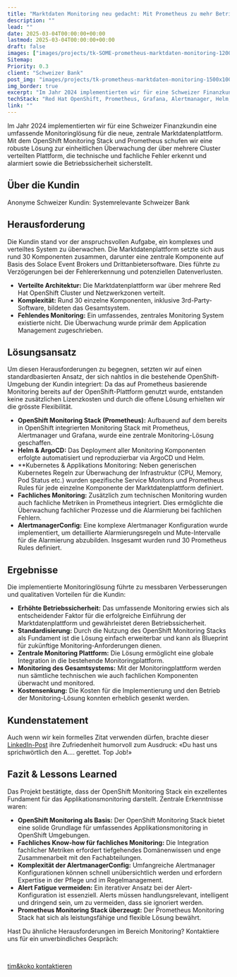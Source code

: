 ```yaml
---
title: "Marktdaten Monitoring neu gedacht: Mit Prometheus zu mehr Betriebssicherheit und tieferen Kosten bei Schweizer Bank"
description: ""
lead: ""
date: 2025-03-04T00:00:00+00:00
lastmod: 2025-03-04T00:00:00+00:00
draft: false
images: ["images/projects/tk-SOME-prometheus-marktdaten-monitoring-1200x630.png"]
Sitemap:
Priority: 0.3
client: "Schweizer Bank"
post_img: "images/projects/tk-prometheus-marktdaten-monitoring-1500x1000.png"
img_border: true
excerpt: "Im Jahr 2024 implementierten wir für eine Schweizer Finanzkundin eine umfassende Monitoringlösung für die neue, zentrale Marktdatenplattform. Mit dem OpenShift Monitoring Stack und Prometheus schufen wir eine robuste Lösung zur einheitlichen Überwachung der über mehrere Cluster verteilten Plattform, die technische und fachliche Fehler erkennt und alarmiert sowie die Betriebssicherheit sicherstellt."
techStack: "Red Hat OpenShift, Prometheus, Grafana, Alertmanager, Helm, Argo CD"
link: ""
---
```



Im Jahr 2024 implementierten wir für eine Schweizer Finanzkundin eine umfassende Monitoringlösung für die neue, zentrale Marktdatenplattform. Mit dem OpenShift Monitoring Stack und Prometheus schufen wir eine robuste Lösung zur einheitlichen Überwachung der über mehrere Cluster verteilten Plattform, die technische und fachliche Fehler erkennt und alarmiert sowie die Betriebssicherheit sicherstellt.

## Über die Kundin

Anonyme Schweizer Kundin: Systemrelevante Schweizer Bank

## Herausforderung

Die Kundin stand vor der anspruchsvollen Aufgabe, ein komplexes und verteiltes System zu überwachen. Die Marktdatenplattform setzte sich aus rund 30 Komponenten zusammen, darunter eine zentrale Komponente auf Basis des Solace Event Brokers und Drittanbietersoftware. Dies führte zu Verzögerungen bei der Fehlererkennung und potenziellen Datenverlusten.

* **Verteilte Architektur:** Die Marktdatenplattform war über mehrere Red Hat OpenShift Cluster und Netzwerkzonen verteilt.
* **Komplexität:** Rund 30 einzelne Komponenten, inklusive 3rd-Party-Software, bildeten das Gesamtsystem.
* **Fehlendes Monitoring:** Ein umfassendes, zentrales Monitoring System existierte nicht. Die Überwachung wurde primär dem Application Management zugeschrieben.

## Lösungsansatz

Um diesen Herausforderungen zu begegnen, setzten wir auf einen standardbasierten Ansatz, der sich nahtlos in die bestehende OpenShift-Umgebung der Kundin integriert: Da das auf Prometheus basierende Monitoring bereits auf der OpenShift-Plattform genutzt wurde, entstanden keine zusätzlichen Lizenzkosten und durch die offene Lösung erhielten wir die grösste Flexibilität.

* **OpenShift Monitoring Stack (Prometheus):** Aufbauend auf dem bereits in OpenShift integrierten Monitoring Stack mit Prometheus, Alertmanager und Grafana, wurde eine zentrale Monitoring-Lösung geschaffen.
* **Helm & ArgoCD:** Das Deployment aller Monitoring Komponenten erfolgte automatisiert und reproduzierbar via ArgoCD und Helm.
* **Kubernetes & Applikations Monitoring:  Neben generischen Kubernetes Regeln zur Überwachung der Infrastruktur (CPU, Memory, Pod Status etc.) wurden spezifische Service Monitors und Prometheus Rules für jede einzelne Komponente der Marktdatenplattform definiert.
* **Fachliches Monitoring:** Zusätzlich zum technischen Monitoring wurden auch fachliche Metriken in Prometheus integriert. Dies ermöglichte die Überwachung fachlicher Prozesse und die Alarmierung bei fachlichen Fehlern.
* **AlertmanagerConfig:** Eine komplexe Alertmanager Konfiguration wurde implementiert, um detaillierte Alarmierungsregeln und Mute-Intervalle für die Alarmierung abzubilden. Insgesamt wurden rund 30 Prometheus Rules definiert.

## Ergebnisse

Die implementierte Monitoringlösung führte zu messbaren Verbesserungen und qualitativen Vorteilen für die Kundin:

* **Erhöhte Betriebssicherheit:** Das umfassende Monitoring erwies sich als entscheidender Faktor für die erfolgreiche Einführung der Marktdatenplattform und gewährleistet deren Betriebssicherheit.
* **Standardisierung:** Durch die Nutzung des OpenShift Monitoring Stacks als Fundament ist die Lösung einfach erweiterbar und kann als Blueprint für zukünftige Monitoring-Anforderungen dienen.
* **Zentrale Monitoring Plattform:** Die Lösung ermöglicht eine globale Integration in die bestehende Monitoringplattform.
* **Monitoring des Gesamtsystems:** Mit der Monitoringplattform werden nun sämtliche technischen wie auch fachlichen Komponenten überwacht und monitored.
* **Kostensenkung:** Die Kosten für die Implementierung und den Betrieb der Monitoring-Lösung konnten erheblich gesenkt werden.

## Kundenstatement

Auch wenn wir kein formelles Zitat verwenden dürfen, brachte dieser [LinkedIn-Post](https://www.linkedin.com/posts/thomas-philipona-thun_intothecloud-prometheus-cloudnative-activity-7244310833726390273-pFjM) ihre Zufriedenheit humorvoll zum Ausdruck: «Du hast uns sprichwörtlich den A…. gerettet. Top Job!»

## Fazit & Lessons Learned

Das Projekt bestätigte, dass der OpenShift Monitoring Stack ein exzellentes Fundament für das Applikationsmonitoring darstellt.  Zentrale Erkenntnisse waren:

* **OpenShift Monitoring als Basis:** Der OpenShift Monitoring Stack bietet eine solide Grundlage für umfassendes Applikationsmonitoring in OpenShift Umgebungen.
* **Fachliches Know-how für fachliches Monitoring:** Die Integration fachlicher Metriken erfordert tiefgehendes Domänenwissen und enge Zusammenarbeit mit den Fachabteilungen.
* **Komplexität der AlertmanagerConfig:** Umfangreiche Alertmanager Konfigurationen können schnell unübersichtlich werden und erfordern Expertise in der Pflege und im Regelmanagement.
* **Alert Fatigue vermeiden:** Ein iterativer Ansatz bei der Alert-Konfiguration ist essenziell. Alerts müssen handlungsrelevant, intelligent und dringend sein, um zu vermeiden, dass sie ignoriert werden.
* **Prometheus Monitoring Stack überzeugt:** Der Prometheus Monitoring Stack hat sich als leistungsfähige und flexible Lösung bewährt.

Hast Du ähnliche Herausforderungen im Bereich Monitoring? Kontaktiere uns für ein unverbindliches Gespräch:

&nbsp;

<a class="btn btn-primary rounded-pill" href="mailto:hallo@tim-koko.ch">tim&koko kontaktieren</a>
